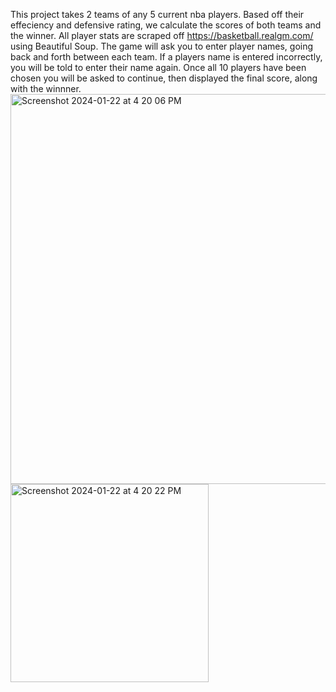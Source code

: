 This project takes 2 teams of any 5 current nba players. Based off their effeciency and defensive rating, we calculate the scores of both teams and the winner.
All player stats are scraped off https://basketball.realgm.com/ using Beautiful Soup.
The game will ask you to enter player names, going back and forth between each team. 
If a players name is entered incorrectly, you will be told to enter their name again.
Once all 10 players have been chosen you will be asked to continue, then displayed the final score, along with the winnner.
<img width="624" alt="Screenshot 2024-01-22 at 4 20 06 PM" src="https://github.com/AltazP/nba-sim/assets/108242989/3f7e0e9d-e770-4b9e-afe7-58ef95c9ed1f">
<img width="317" alt="Screenshot 2024-01-22 at 4 20 22 PM" src="https://github.com/AltazP/nba-sim/assets/108242989/6c9add70-b985-4fca-a632-8afd114ce185">
